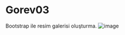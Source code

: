 # Gorev03
Bootstrap ile resim galerisi oluşturma.
![image](https://github.com/zuhalCebesoy/Gorev03/assets/151371515/267eeb20-7bcd-4560-bbbd-5440397cebd9)
